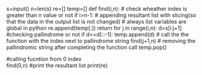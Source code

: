 s=input()
n=len(s)
re=[]
temp=[]
def find(i,n):
    # check wheather index is greater than n value or not
    if i>n-1:
        # appending resultant list with slicing(so that the data in the output list is not changed)
        # always list variables are global in python
        re.append(temp[:])
        return
    for j in range(i,n):
        d=s[i:j+1]
        #checking pallindrome or not
        if d==d[::-1]:
            temp.append(d)
            # call the the function with the index next to pallindrome string
            find(j+1,n)
            # removing the pallindromic string after completing the function call
            temp.pop()
            
#calling fucntion from 0 index        
find(0,n)
#print the resultant list
print(re)
